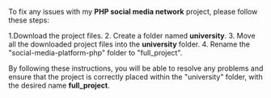To fix any issues with my **PHP social media network** project, please follow these steps:

1.Download the project files.
2. Create a folder named **university**.
3. Move all the downloaded project files into the **university** folder.
4. Rename the "social-media-platform-php" folder to "full_project".

By following these instructions, you will be able to resolve any problems and ensure that the project is correctly placed within the "university" folder, with the desired name **full_project**.
